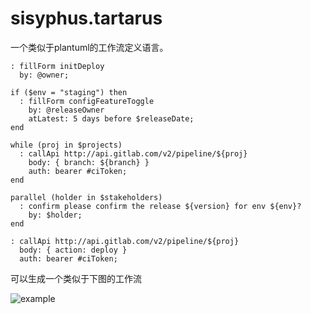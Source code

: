 # sisyphus.tartarus

一个类似于plantuml的工作流定义语言。

```
: fillForm initDeploy
  by: @owner;

if ($env = "staging") then
  : fillForm configFeatureToggle
    by: @releaseOwner
    atLatest: 5 days before $releaseDate;
end

while (proj in $projects)
  : callApi http://api.gitlab.com/v2/pipeline/${proj}
    body: { branch: ${branch} }
    auth: bearer #ciToken;
end

parallel (holder in $stakeholders)
  : confirm please confirm the release ${version} for env ${env}?
    by: $holder;
end

: callApi http://api.gitlab.com/v2/pipeline/${proj}
  body: { action: deploy }
  auth: bearer #ciToken;
```

可以生成一个类似于下图的工作流

![example](https://www.plantuml.com/plantuml/svg/fLF1Yjim5BphAmQl3zb0RIZqucstQLdsL0YKt8DiFzklKIGZArb2tN-lPQcjsGHwM9_4OsRUp4ZU34vQTpegCMxCYoOxYl6EYCQD9KLoe6qSfXFmG9rHDTdX3-XZOKrfNF68xzklszqe_gdCkWBuEm0AhDT9qh1IpyOUasIz1cjsJzGhSn50aW3xVNdPxulf67WF0dZj1U06gvJq6P-GJ8jQrcro3zUHnkf2mxq0Rj5kMgYCRhXz9kbEbdQcRHK98BW9tyBJKj6ZecVflab7Wmke3wZbPK19ZR64D7AU9eHFGxhcHW3NvG4l7Il2ghVc1rWZzGUgN0XqnLX6ggHINtgU4tNEzKMUovwpbfsIPLQPOtv-d_VSas9D-Ioyz7zoNV1UahHaSLVnpXn8Bp2bgMCBFr5QgQkkG1eE-1M3pVu5yFgr05CLXrditIF2U0wuX7cDQ-eYeh-eU6dzN2dYoDyyOir8pnEFZVOhuT-8VoYVbq5YZ3JiU8Zk85l9EkxBiYn62ivlb_-MwlzV_7Njid9Ji0Br_CVurWTdUh6PRFe_-3S0)
